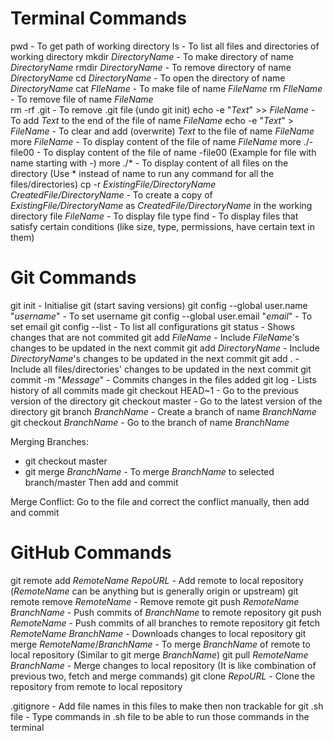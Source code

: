# Terminal Commands
pwd - To get path of working directory
ls - To list all files and directories of working directory
mkdir _DirectoryName_ - To make directory of name _DirectoryName_
rmdir _DirectoryName_ - To remove directory of name _DirectoryName_
cd _DirectoryName_ - To open the directory of name _DirectoryName_
cat _FIleName_ - To make file of name _FileName_
rm _FIleName_ - To remove file of name _FileName_\
rm -rf .git - To remove .git file (undo git init)
echo -e "_Text_" >> _FileName_ - To add _Text_ to the end of the file of name _FileName_
echo -e "_Text_" > _FileName_ - To clear and add (overwrite) _Text_ to the file of name _FileName_
more _FileName_ - To display content of the file of name _FileName_
more ./-file00 - To display content of the file of name -file00 (Example for file with name starting with -)
more ./* - To display content of all files on the directory (Use * instead of name to run any command for all the files/directories)
cp -r _ExistingFile/DirectoryName_ _CreatedFile/DirectoryName_ - To create a copy of _ExistingFile/DirectoryName_ as _CreatedFile/DirectoryName_ in the working directory
file _FileName_ - To display file type
find <Parameters> - To display files that satisfy certain conditions (like size, type, permissions, have certain text in them)

# Git Commands
git init - Initialise git (start saving versions)
git config --global user.name "_username_" - To set username
git config --global user.email "_email_" - To set email
git config --list - To list all configurations
git status - Shows changes that are not commited
git add _FileName_ - Include _FileName_'s changes to be updated in the next commit
git add _DirectoryName_ - Include _DirectoryName_'s changes to be updated in the next commit
git add . - Include all files/directories' changes to be updated in the next commit
git commit -m "_Message_" - Commits changes in the files added
git log - Lists history of all commits made
git checkout HEAD~1 - Go to the previous version of the directory
git checkout master - Go to the latest version of the directory
git branch _BranchName_ - Create a branch of name _BranchName_
git checkout _BranchName_ - Go to the branch of name _BranchName_

Merging Branches:
* git checkout master
* git merge _BranchName_ - To merge _BranchName_ to selected branch/master
Then add and commit

Merge Conflict:
Go to the file and correct the conflict manually, then add and commit

# GitHub Commands
git remote add _RemoteName_ _RepoURL_ - Add remote to local repository (_RemoteName_ can be anything but is generally origin or upstream)
git remote remove _RemoteName_ -  Remove remote
git push _RemoteName_ _BranchName_ - Push commits of _BranchName_ to remote repository
git push _RemoteName_ - Push commits of all branches to remote repository
git fetch _RemoteName_ _BranchName_ - Downloads changes to local repository
git merge _RemoteName_/_BranchName_ - To merge _BranchName_ of remote to local repository (Similar to git merge _BranchName_)
git pull _RemoteName_ _BranchName_ - Merge changes to local repository (It is like combination of previous two, fetch and merge commands)
git clone _RepoURL_ - Clone the repository from remote to local repository

.gitignore - Add file names in this files to make then non trackable for git
<fileName>.sh file - Type commands in <fileName>.sh file to be able to run those commands in the terminal
